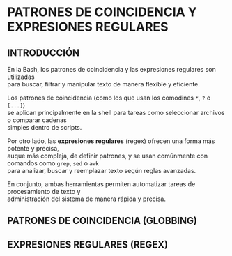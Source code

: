 # PATRONES DE COINCIDENCIA Y EXPRESIONES REGULARES

## INTRODUCCIÓN
En la Bash, los patrones de coincidencia y las expresiones regulares son utilizadas\
para buscar, filtrar y manipular texto de manera flexible y eficiente.

Los patrones de coincidencia (como los que usan los comodines ```*```, ```?``` o ```[...]```)\
se aplican principalmente en la shell para tareas como seleccionar archivos o comparar cadenas\
simples dentro de scripts.

Por otro lado, las **expresiones regulares** (regex) ofrecen una forma más potente y precisa,\
auque más compleja, de definir patrones, y se usan comúnmente con comandos como ```grep```, ```sed``` o ```awk```\
para analizar, buscar y reemplazar texto según reglas avanzadas.

En conjunto, ambas herramientas permiten automatizar tareas de procesamiento de texto y\
administración del sistema de manera rápida y precisa.

## PATRONES DE COINCIDENCIA (GLOBBING)


## EXPRESIONES REGULARES (REGEX)
